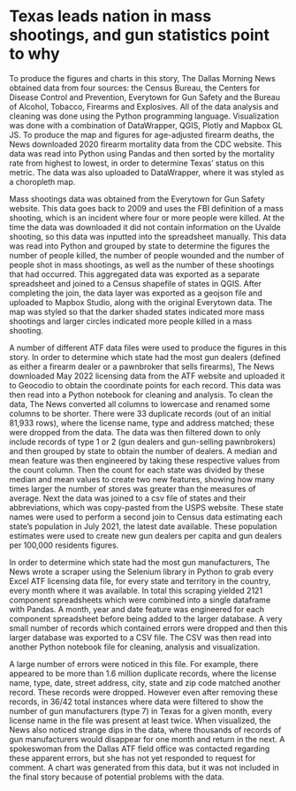 # Texas leads nation in mass shootings, and gun statistics point to why

To produce the figures and charts in this story, The Dallas Morning News obtained data from four sources: the Census Bureau, the Centers for Disease Control and Prevention, Everytown for Gun Safety and the Bureau of Alcohol, Tobacco, Firearms and Explosives. All of the data analysis and cleaning was done using the Python programming language. Visualization was done with a combination of DataWrapper, QGIS, Plotly and Mapbox GL JS. 
To produce the map and figures for age-adjusted firearm deaths, the News downloaded 2020 firearm mortality data from the CDC website. This data was read into Python using Pandas and then sorted by the mortality rate from highest to lowest, in order to determine Texas’ status on this metric. The data was also uploaded to DataWrapper, where it was styled as a choropleth map. 

Mass shootings data was obtained from the Everytown for Gun Safety website. This data goes back to 2009 and uses the FBI definition of a mass shooting, which is an incident where four or more people were killed. At the time the data was downloaded it did not contain information on the Uvalde shooting, so this data was inputted into the spreadsheet manually. This data was read into Python and grouped by state to determine the figures the number of people killed, the number of people wounded and the number of people shot in mass shootings, as well as the number of these shootings that had occurred. This aggregated data was exported as a separate spreadsheet and  joined to a Census shapefile of states in QGIS. After completing the join, the data layer was exported as a geojson file and uploaded to Mapbox Studio, along with the original Everytown data. The map was styled so that the darker shaded states indicated more mass shootings and larger circles indicated more people killed in a mass shooting.

A number of different ATF data files were used to produce the figures in this story. In order to determine which state had the most gun dealers (defined as either a firearm dealer or a pawnbroker that sells firearms), The News downloaded May 2022 licensing data from the ATF website and uploaded it to Geocodio to obtain the coordinate points for each record. This data was then read into a Python notebook for cleaning and analysis. To clean the data, The News converted all columns to lowercase and renamed some columns to be shorter. There were 33 duplicate records (out of an initial 81,933 rows), where the license name, type and address matched; these were dropped from the data. The data was then filtered down to only include records of type 1 or 2 (gun dealers and gun-selling pawnbrokers)  and then grouped by state to obtain the number of dealers. A median and mean feature was then engineered by taking these respective values from the count column. Then the count for each state was divided by these median and mean values to create two new features, showing how many times larger the number of stores was greater than the measures of average. Next the data was joined to a csv file of states and their abbreviations, which was copy-pasted from the USPS website. These state names were used to perform a second join to Census data estimating each state’s population in July 2021, the latest date available. These population estimates were used to create new gun dealers per capita and gun dealers per 100,000 residents figures. 

In order to determine which state had the most gun manufacturers, The News wrote a scraper using the Selenium library in Python to grab every Excel ATF licensing data file, for every state and territory in the country, every month where it was available. In total this scraping yielded 2121 component spreadsheets which were combined into a single dataframe with Pandas. A month, year and date feature was engineered for each component spreadsheet before being added to the larger database. A very small number of records which contained errors were dropped and then this larger database was exported to a CSV file. The CSV was then read into another Python notebook file for cleaning, analysis and visualization. 

A large number of errors were noticed in this file. For example, there appeared to be more than 1.6 million duplicate records, where the license name, type, date, street address, city, state and zip code matched another record. These records were dropped. However even after removing these records, in 36/42 total instances where data were filtered to show the number of gun manufacturers (type 7) in Texas for a given month, every license name in the file was present at least twice. When visualized, the News also noticed strange dips in the data, where thousands of records of gun manufacturers would disappear for one month and return in the next. A spokeswoman from the Dallas ATF field office was contacted regarding these apparent errors, but she has not yet responded to request for comment. A chart was generated from this data, but it was not included in the final story because of potential problems with the data. 
